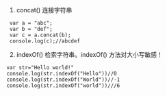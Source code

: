 1. concat() 连接字符串

```
 var a = "abc";
 var b = "def";
 var c = a.concat(b);
 console.log(c);//abcdef
```

2. indexOf() 检索字符串。indexOf() 方法对大小写敏感！

```
var str="Hello world!"
console.log(str.indexOf("Hello"))//0
console.log(str.indexOf("World"))//-1
console.log(str.indexOf("world"))///6
```
